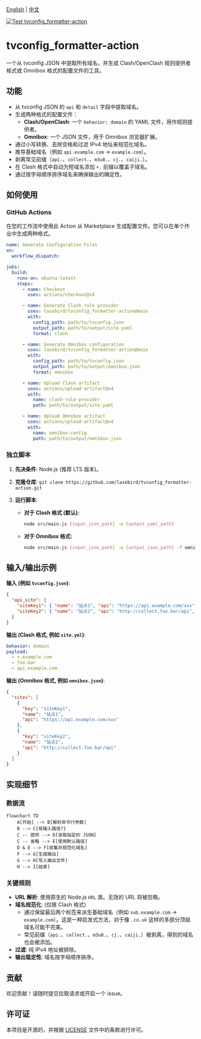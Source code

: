 [English](README.md) | [中文](README_zh.md)

[![Test tvconfig_formatter-action](https://github.com/lazebird/tvconfig_formatter-action/actions/workflows/test.yml/badge.svg)](https://github.com/lazebird/tvconfig_formatter-action/actions/workflows/test.yml)

# tvconfig_formatter-action

一个从 tvconfig JSON 中提取所有域名，并生成 Clash/OpenClash 规则提供者格式或 Omnibox 格式的配置文件的工具。

## 功能

- 从 tvconfig JSON 的 `api` 和 `detail` 字段中提取域名。
- 生成两种格式的配置文件：
  - **Clash/OpenClash**: 一个 `behavior: domain` 的 YAML 文件，用作规则提供者。
  - **Omnibox**: 一个 JSON 文件，用于 Omnibox 浏览器扩展。
- 通过小写转换、去除空格和过滤 IPv4 地址来规范化域名。
- 推导基础域名（例如 `api.example.com` → `example.com`）。
- 剥离常见前缀（`api.`、`collect.`、`m3u8.`、`cj.`、`caiji.`）。
- 在 Clash 格式中自动为短域名添加 `+.` 前缀以覆盖子域名。
- 通过按字母顺序排序域名来确保输出的确定性。

## 如何使用

### GitHub Actions

在您的工作流中使用此 Action 从 Marketplace 生成配置文件。您可以在单个作业中生成两种格式。

```yaml
name: Generate Configuration Files
on:
  workflow_dispatch:

jobs:
  build:
    runs-on: ubuntu-latest
    steps:
      - name: Checkout
        uses: actions/checkout@v4

      - name: Generate Clash rule provider
        uses: lazebird/tvconfig_formatter-action@main
        with:
          config_path: path/to/tvconfig.json
          output_path: path/to/output/site.yaml
          format: clash

      - name: Generate Omnibox configuration
        uses: lazebird/tvconfig_formatter-action@main
        with:
          config_path: path/to/tvconfig.json
          output_path: path/to/output/omnibox.json
          format: omnibox

      - name: Upload Clash artifact
        uses: actions/upload-artifact@v4
        with:
          name: clash-rule-provider
          path: path/to/output/site.yaml

      - name: Upload Omnibox artifact
        uses: actions/upload-artifact@v4
        with:
          name: omnibox-config
          path: path/to/output/omnibox.json
```

### 独立脚本

1.  **先决条件**: Node.js (推荐 LTS 版本)。
2.  **克隆仓库**: `git clone https://github.com/lazebird/tvconfig_formatter-action.git`
3.  **运行脚本**:

    - **对于 Clash 格式 (默认):**
      ```bash
      node src/main.js [input_json_path] -o [output_yaml_path]
      ```

    - **对于 Omnibox 格式:**
      ```bash
      node src/main.js [input_json_path] -o [output_json_path] -f omnibox
      ```

## 输入/输出示例

**输入 (例如 `tvconfig.json`)**:
```json
{
  "api_site": {
    "siteKey1": { "name": "站点1", "api": "https://api.example.com/xxx", "detail": "https://www.example.com/yyy" },
    "siteKey2": { "name": "站点2", "api": "http://collect.foo.bar/api", "detail": "http://foo.bar" }
  }
}
```

**输出 (Clash 格式, 例如 `site.yml`)**:
```yaml
behavior: domain
payload:
  - +.example.com
  - foo.bar
  - api.example.com
```

**输出 (Omnibox 格式, 例如 `omnibox.json`)**:

```json
{
  "sites": [
    {
      "key": "siteKey1",
      "name": "站点1",
      "api": "https://api.example.com/xxx"
    },
    {
      "key": "siteKey2",
      "name": "站点2",
      "api": "http://collect.foo.bar/api"
    }
  ]
}
```

## 实现细节

### 数据流
```mermaid
flowchart TD
    A[开始] --> B[解析命令行参数]
    B --> C{有输入路径?}
    C -- 提供 --> D[读取指定的 JSON]
    C -- 省略 --> E[使用默认路径]
    D & E --> F[收集并规范化域名]
    F --> G[生成输出]
    G --> H[写入输出文件]
    H --> I[结束]
```

### 关键规则
- **URL 解析**: 使用原生的 Node.js `URL` 类。无效的 URL 将被忽略。
- **域名规范化**: (仅限 Clash 格式)
  - 通过保留最后两个标签来派生基础域名（例如 `sub.example.com` → `example.com`）。这是一种启发式方法，对于像 `.co.uk` 这样的多部分顶级域名可能不完美。
  - 常见前缀（`api.`、`collect.`、`m3u8.`、`cj.`、`caiji.`）被剥离，得到的域名也会被添加。
- **过滤**: 纯 IPv4 地址被排除。
- **输出稳定性**: 域名按字母顺序排序。

## 贡献

欢迎贡献！请随时提交拉取请求或开启一个 issue。

## 许可证

本项目是开源的，并根据 [LICENSE](LICENSE) 文件中的条款进行许可。